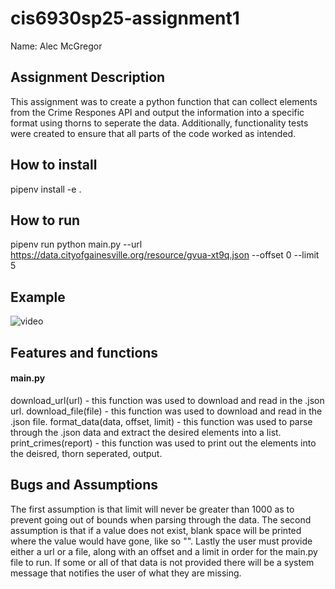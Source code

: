 # cis6930sp25-assignment1

Name: Alec McGregor

## Assignment Description

This assignment was to create a python function that can collect elements from the Crime Respones API and output the information into a specific format using thorns to seperate the data. Additionally, functionality tests were created to ensure that all parts of the code worked as intended.

## How to install

pipenv install -e .

## How to run

pipenv run python main.py --url https://data.cityofgainesville.org/resource/gvua-xt9q.json --offset 0 --limit 5

## Example

![video](video)

## Features and functions

#### main.py

download_url(url) - this function was used to download and read in the .json url.
download_file(file) - this function was used to download and read in the .json file.
format_data(data, offset, limit) - this function was used to parse through the .json data and extract the desired elements into a list.
print_crimes(report) - this function was used to print out the elements into the deisred, thorn seperated, output.

## Bugs and Assumptions
The first assumption is that limit will never be greater than 1000 as to prevent going out of bounds when parsing through the data. The second assumption is that if a value does not exist, blank space will be printed where the value would have gone, like so "". Lastly the user must provide either a url or a file, along with an offset and a limit in order for the main.py file to run. If some or all of that data is not provided there will be a system message that notifies the user of what they are missing.
